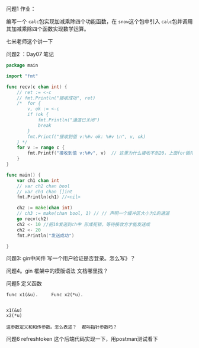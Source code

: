 问题1 作业：

编写一个 `calc`包实现加减乘除四个功能函数，在 `snow`这个包中引入 `calc`包并调用其加减乘除四个函数实现数学运算。

七米老师这个讲一下

问题2 ：Day07 笔记

```go
package main

import "fmt"

func recv(c chan int) {
	// ret := <-c
	// fmt.Println("接收成功", ret)
	/* 	for {
		v, ok := <-c
		if !ok {
			fmt.Println("通道已关闭")
			break
		}
		fmt.Printf("接收到值 v:%#v ok: %#v \n", v, ok)
	} */
	for v := range c {
		fmt.Printf("接收到值 v:%#v", v)  // 这里为什么接收不到20，上面for循环却可以
	}
}

func main() {
	var ch1 chan int
	// var ch2 chan bool
	// var ch3 chan []int
	fmt.Println(ch1) //<nil>

	ch2 := make(chan int)
	// ch3 := make(chan bool, 1) // // 声明一个缓冲区大小为1的通道
	go recv(ch2)
	ch2 <- 10 //把10发送到ch中 形成死锁，等待接收方才能发送成
	ch2 <- 20
	fmt.Println("发送成功")

}


```



问题3:  gin中间件 写一个用户验证是否登录。怎么写》？



问题4。gin 框架中的模版语法 文档哪里找？



问题5     定义函数

```
func x1(&u).     Func x2(*u).       


x1(&u)
x2(*u)   

这参数定义和和传参数。怎么表述？  都叫指针参数吗？
```



问题6   refreshtoken 这个后端代码实现一下，用postman测试看下